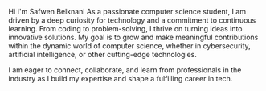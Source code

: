 Hi I'm Safwen Belknani 
As a passionate computer science student, I am driven by a deep curiosity for technology and a commitment to continuous learning. From coding to problem-solving, I thrive on turning ideas into innovative solutions. My goal is to grow and make meaningful contributions within the dynamic world of computer science, whether in cybersecurity, artificial intelligence, or other cutting-edge technologies.

I am eager to connect, collaborate, and learn from professionals in the industry as I build my expertise and shape a fulfilling career in tech.
